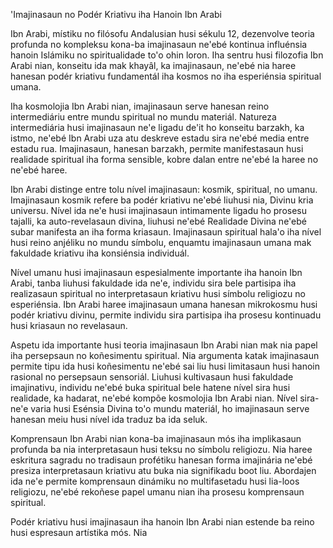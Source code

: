 'Imajinasaun no Podér Kriativu iha Hanoin Ibn Arabi

Ibn Arabi, místiku no filósofu Andalusian husi sékulu 12, dezenvolve teoria profunda no kompleksu kona-ba imajinasaun ne'ebé kontinua influénsia hanoin Islámiku no spiritualidade to'o ohin loron. Iha sentru husi filozofia Ibn Arabi nian, konseitu ida mak khayâl, ka imajinasaun, ne'ebé nia haree hanesan podér kriativu fundamentál iha kosmos no iha esperiénsia spiritual umana.

Iha kosmolojia Ibn Arabi nian, imajinasaun serve hanesan reino intermediáriu entre mundu spiritual no mundu materiál. Natureza intermediária husi imajinasaun ne'e ligadu de'it ho konseitu barzakh, ka istmo, ne'ebé Ibn Arabi uza atu deskreve estadu sira ne'ebé media entre estadu rua. Imajinasaun, hanesan barzakh, permite manifestasaun husi realidade spiritual iha forma sensible, kobre dalan entre ne'ebé la haree no ne'ebé haree.

Ibn Arabi distinge entre tolu nível imajinasaun: kosmik, spiritual, no umanu. Imajinasaun kosmik refere ba podér kriativu ne'ebé liuhusi nia, Divinu kria universu. Nível ida ne'e husi imajinasaun intimamente ligadu ho prosesu tajalli, ka auto-revelasaun divina, liuhusi ne'ebé Realidade Divina ne'ebé subar manifesta an iha forma kriasaun. Imajinasaun spiritual hala'o iha nível husi reino anjéliku no mundu símbolu, enquamtu imajinasaun umana mak fakuldade kriativu iha konsiénsia individuál.

Nível umanu husi imajinasaun espesialmente importante iha hanoin Ibn Arabi, tanba liuhusi fakuldade ida ne'e, individu sira bele partisipa iha realizasaun spiritual no interpretasaun kriativu husi símbolu religiozu no esperiénsia. Ibn Arabi haree imajinasaun umana hanesan mikrokosmu husi podér kriativu divinu, permite individu sira partisipa iha prosesu kontinuadu husi kriasaun no revelasaun.

Aspetu ida importante husi teoria imajinasaun Ibn Arabi nian mak nia papel iha persepsaun no koñesimentu spiritual. Nia argumenta katak imajinasaun permite tipu ida husi koñesimentu ne'ebé sai liu husi limitasaun husi hanoin rasional no persepsaun sensoriál. Liuhusi kultivasaun husi fakuldade imajinativu, individu ne'ebé buka spiritual bele hatene nível sira husi realidade, ka hadarat, ne'ebé kompõe kosmolojia Ibn Arabi nian. Nível sira-ne'e varia husi Esénsia Divina to'o mundu materiál, ho imajinasaun serve hanesan meiu husi nível ida traduz ba ida seluk.

Komprensaun Ibn Arabi nian kona-ba imajinasaun mós iha implikasaun profunda ba nia interpretasaun husi teksu no símbolu religiozu. Nia haree eskritura sagradu no tradisaun profétiku hanesan forma imajinária ne'ebé presiza interpretasaun kriativu atu buka nia signifikadu boot liu. Abordajen ida ne'e permite komprensaun dinámiku no multifasetadu husi lia-loos religiozu, ne'ebé rekoñese papel umanu nian iha prosesu komprensaun spiritual.

Podér kriativu husi imajinasaun iha hanoin Ibn Arabi nian estende ba reino husi espresaun artístika mós. Nia